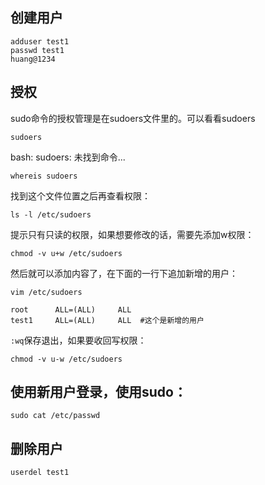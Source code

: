 ## 创建用户
```
adduser test1
passwd test1
huang@1234
```
## 授权
sudo命令的授权管理是在sudoers文件里的。可以看看sudoers
```
sudoers
```
bash: sudoers: 未找到命令...
```
whereis sudoers
```
找到这个文件位置之后再查看权限：
```
ls -l /etc/sudoers
```
提示只有只读的权限，如果想要修改的话，需要先添加w权限：
```
chmod -v u+w /etc/sudoers
```
然后就可以添加内容了，在下面的一行下追加新增的用户：
```
vim /etc/sudoers
```
```
root      ALL=(ALL)     ALL  
test1     ALL=(ALL)     ALL  #这个是新增的用户
```
`:wq`保存退出，如果要收回写权限：
```
chmod -v u-w /etc/sudoers
```
## 使用新用户登录，使用sudo：
```
sudo cat /etc/passwd
```
## 删除用户
```
userdel test1
```

